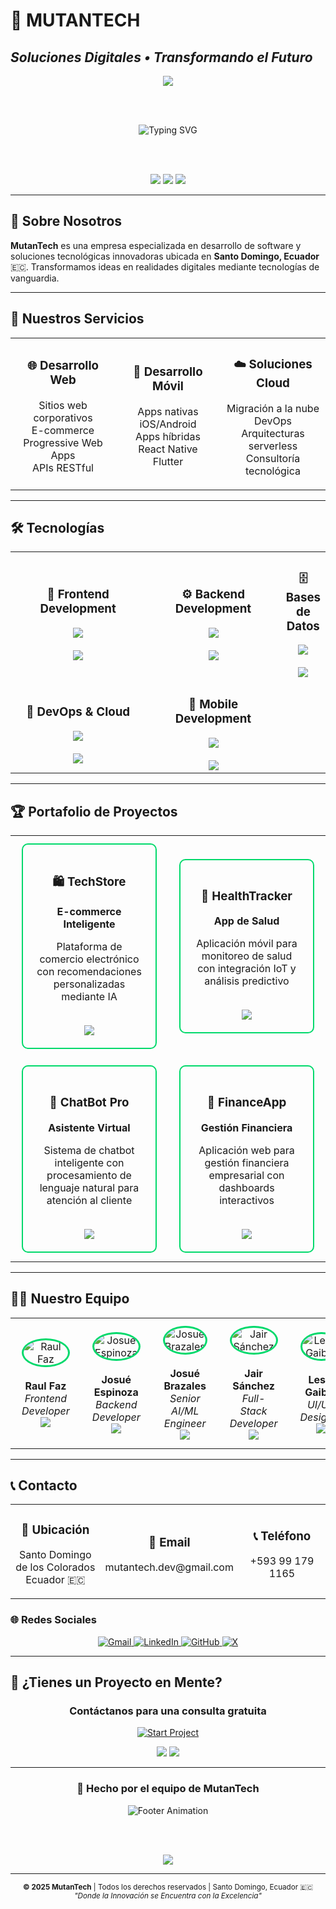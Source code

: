 # 🤖 MUTANTECH
## _Soluciones Digitales • Transformando el Futuro_

<div align="center">
  <img src="https://capsule-render.vercel.app/api?type=waving&color=gradient&customColorList=12,20,30,20,12&height=300&section=header&text=MUTANTECH&fontSize=90&fontAlignY=35&animation=twinkling&fontColor=ffffff" />
</div>

<br><br>

<div align="center">
  <img src="https://readme-typing-svg.herokuapp.com?font=JetBrains+Mono&size=22&duration=3000&pause=1000&color=00D96B&center=true&vCenter=true&multiline=true&repeat=true&width=900&height=120&lines=🚀+DESARROLLO+WEB+%26+MÓVIL;🤖+INTELIGENCIA+ARTIFICIAL;☁️+SOLUCIONES+CLOUD;💡+INNOVACIÓN+TECNOLÓGICA" alt="Typing SVG" />
</div>

<br><br>

<p align="center">
  <img src="https://img.shields.io/badge/Estado-Innovando_el_Futuro-00D96B?style=for-the-badge&logoColor=white" />
  <img src="https://img.shields.io/badge/Ubicación-Santo_Domingo,_Ecuador-00D96B?style=for-the-badge&logoColor=white" />
  <img src="https://img.shields.io/badge/Año-2024-00D96B?style=for-the-badge" />
</p>

---

## 🚀 Sobre Nosotros

**MutanTech** es una empresa especializada en desarrollo de software y soluciones tecnológicas innovadoras ubicada en **Santo Domingo, Ecuador** 🇪🇨. Transformamos ideas en realidades digitales mediante tecnologías de vanguardia.

---

## 💼 Nuestros Servicios

<div align="center">
  <table>
    <tr>
      <td align="center" width="33%">
        <h3>🌐 Desarrollo Web</h3>
        <p>Sitios web corporativos<br>E-commerce<br>Progressive Web Apps<br>APIs RESTful</p>
      </td>
      <td align="center" width="33%">
        <h3>📱 Desarrollo Móvil</h3>
        <p>Apps nativas iOS/Android<br>Apps híbridas<br>React Native<br>Flutter</p>
      </td>
      <td align="center" width="33%">
        <h3>☁️ Soluciones Cloud</h3>
        <p>Migración a la nube<br>DevOps<br>Arquitecturas serverless<br>Consultoría tecnológica</p>
      </td>
    </tr>
  </table>
</div>

---

## 🛠️ Tecnologías

<div align="center">
  <table>
    <tr>
      <td align="center" width="33%">
        <h3>🎨 Frontend Development</h3>
        <img src="https://skillicons.dev/icons?i=html,css,js,ts,react&perline=5" />
        <br><br>
        <img src="https://skillicons.dev/icons?i=vue,angular,tailwind,bootstrap,sass&perline=5" />
      </td>
      <td align="center" width="33%">
        <h3>⚙️ Backend Development</h3>
        <img src="https://skillicons.dev/icons?i=nodejs,python,java,php&perline=4" />
        <br><br>
        <img src="https://skillicons.dev/icons?i=express,fastapi,spring,laravel&perline=4" />
      </td>
      <td align="center" width="33%">
        <h3>🗄️ Bases de Datos</h3>
        <img src="https://skillicons.dev/icons?i=mysql,postgresql,mongodb&perline=3" />
        <br><br>
        <img src="https://skillicons.dev/icons?i=redis,firebase&perline=2" />
      </td>
    </tr>
    <tr>
      <td align="center" width="50%">
        <h3>🔧 DevOps & Cloud</h3>
        <img src="https://skillicons.dev/icons?i=docker,kubernetes,aws,gcp&perline=4" />
        <br><br>
        <img src="https://skillicons.dev/icons?i=azure,jenkins,github&perline=3" />
      </td>
      <td align="center" width="50%">
        <h3>📱 Mobile Development</h3>
        <img src="https://skillicons.dev/icons?i=flutter,dart,react&perline=3" />
        <br><br>
        <img src="https://skillicons.dev/icons?i=kotlin,swift&perline=2" />
      </td>
    </tr>
  </table>
</div>

---

## 🏆 Portafolio de Proyectos

<div align="center">
  <table>
    <tr>
      <td width="50%">
        <div align="center" style="border: 2px solid #00D96B; padding: 20px; margin: 10px; border-radius: 10px;">
          <h3>🛍️ TechStore</h3>
          <p><strong>E-commerce Inteligente</strong></p>
          <p>Plataforma de comercio electrónico con recomendaciones personalizadas mediante IA</p>
          <br>
          <img src="https://skillicons.dev/icons?i=react,nodejs,mongodb,express" />
        </div>
      </td>
      <td width="50%">
        <div align="center" style="border: 2px solid #00D96B; padding: 20px; margin: 10px; border-radius: 10px;">
          <h3>📱 HealthTracker</h3>
          <p><strong>App de Salud</strong></p>
          <p>Aplicación móvil para monitoreo de salud con integración IoT y análisis predictivo</p>
          <br>
          <img src="https://skillicons.dev/icons?i=flutter,firebase,python,tensorflow" />
        </div>
      </td>
    </tr>
    <tr>
      <td width="50%">
        <div align="center" style="border: 2px solid #00D96B; padding: 20px; margin: 10px; border-radius: 10px;">
          <h3>🤖 ChatBot Pro</h3>
          <p><strong>Asistente Virtual</strong></p>
          <p>Sistema de chatbot inteligente con procesamiento de lenguaje natural para atención al cliente</p>
          <br>
          <img src="https://skillicons.dev/icons?i=python,tensorflow,react,nodejs" />
        </div>
      </td>
      <td width="50%">
        <div align="center" style="border: 2px solid #00D96B; padding: 20px; margin: 10px; border-radius: 10px;">
          <h3>🏦 FinanceApp</h3>
          <p><strong>Gestión Financiera</strong></p>
          <p>Aplicación web para gestión financiera empresarial con dashboards interactivos</p>
          <br>
          <img src="https://skillicons.dev/icons?i=vue,laravel,mysql,docker" />
        </div>
      </td>
    </tr>
  </table>
</div>

---

## 👨‍💻 Nuestro Equipo

<div align="center">
  <table>
    <tr>
      <td align="center" width="20%">
        <div align="center" style="margin: 10px;">
          <img src="https://via.placeholder.com/80x80/1a1a2e/00D96B?text=RF" alt="Raul Faz" style="border-radius: 50%; border: 3px solid #00D96B;"/>
          <br><br>
          <strong>Raul Faz</strong><br>
          <em>Frontend Developer</em><br>
          <a href="mailto:refaz@espe.edu.ec">
            <img src="https://img.shields.io/badge/Email-00D96B?style=flat&logo=gmail&logoColor=white" />
          </a>
        </div>
      </td>
      <td align="center" width="20%">
        <div align="center" style="margin: 10px;">
          <img src="https://via.placeholder.com/80x80/1a1a2e/00D96B?text=JE" alt="Josué Espinoza" style="border-radius: 50%; border: 3px solid #00D96B;"/>
          <br><br>
          <strong>Josué Espinoza</strong><br>
          <em>Backend Developer</em><br>
          <a href="mailto:ejespinoza5@espe.edu.ec">
            <img src="https://img.shields.io/badge/Email-00D96B?style=flat&logo=gmail&logoColor=white" />
          </a>
        </div>
      </td>
      <td align="center" width="20%">
        <div align="center" style="margin: 10px;">
          <img src="https://via.placeholder.com/80x80/1a1a2e/00D96B?text=JB" alt="Josué Brazales" style="border-radius: 50%; border: 3px solid #00D96B;"/>
          <br><br>
          <strong>Josué Brazales</strong><br>
          <em>Senior AI/ML Engineer</em><br>
          <a href="mailto:jabrazales@espe.edu.ec">
            <img src="https://img.shields.io/badge/Email-00D96B?style=flat&logo=gmail&logoColor=white" />
          </a>
        </div>
      </td>
      <td align="center" width="20%">
        <div align="center" style="margin: 10px;">
          <img src="https://via.placeholder.com/80x80/1a1a2e/00D96B?text=JS" alt="Jair Sánchez" style="border-radius: 50%; border: 3px solid #00D96B;"/>
          <br><br>
          <strong>Jair Sánchez</strong><br>
          <em>Full-Stack Developer</em><br>
          <a href="mailto:jairssan03@gmail.com">
            <img src="https://img.shields.io/badge/Email-00D96B?style=flat&logo=gmail&logoColor=white" />
          </a>
        </div>
      </td>
      <td align="center" width="20%">
        <div align="center" style="margin: 10px;">
          <img src="https://via.placeholder.com/80x80/1a1a2e/00D96B?text=LG" alt="Lesly Gaibor" style="border-radius: 50%; border: 3px solid #00D96B;"/>
          <br><br>
          <strong>Lesly Gaibor</strong><br>
          <em>UI/UX Designer</em><br>
          <a href="mailto:lcgaibor@espe.edu.ec">
            <img src="https://img.shields.io/badge/Email-00D96B?style=flat&logo=gmail&logoColor=white" />
          </a>
        </div>
      </td>
    </tr>
  </table>
</div>

---

## 📞 Contacto

<div align="center">
  <table>
    <tr>
      <td align="center" width="33%">
        <h3>📍 Ubicación</h3>
        <p>Santo Domingo de los Colorados<br>Ecuador 🇪🇨</p>
      </td>
      <td align="center" width="33%">
        <h3>📧 Email</h3>
        <p>mutantech.dev@gmail.com</p>
      </td>
      <td align="center" width="33%">
        <h3>📞 Teléfono</h3>
        <p>+593 99 179 1165</p>
      </td>
    </tr>
  </table>
</div>

### 🌐 Redes Sociales

<p align="center">
  <a href="mailto:mutantech.dev@gmail.com">
    <img src="https://img.shields.io/badge/Gmail-D14836?style=for-the-badge&logo=gmail&logoColor=white" alt="Gmail" />
  </a>
  <a href="https://linkedin.com/company/mutantech" target="_blank">
    <img src="https://img.shields.io/badge/LinkedIn-0077B5?style=for-the-badge&logo=linkedin&logoColor=white" alt="LinkedIn" />
  </a>
  <a href="https://github.com/mutantech-dev" target="_blank">
    <img src="https://img.shields.io/badge/GitHub-100000?style=for-the-badge&logo=github&logoColor=white" alt="GitHub" />
  </a>
  <a href="https://twitter.com/mutantech" target="_blank">
    <img src="https://img.shields.io/badge/X-000000?style=for-the-badge&logo=x&logoColor=white" alt="X" />
  </a>
</p>

---

## 🚀 ¿Tienes un Proyecto en Mente?

<div align="center">

### Contáctanos para una consulta gratuita

<p>
  <a href="mailto:mutantech.dev@gmail.com">
    <img src="https://img.shields.io/badge/INICIAR_PROYECTO-Consulta_Gratuita-00D96B?style=for-the-badge&logo=rocket&logoColor=white" alt="Start Project" />
  </a>
</p>

<img src="https://img.shields.io/badge/⚡_RESPUESTA-24_HORAS-00D96B?style=for-the-badge" />
<img src="https://img.shields.io/badge/💡_CONSULTORÍA-GRATUITA-00D96B?style=for-the-badge" />

</div>

---

<div align="center">

### 💚 Hecho por el equipo de MutanTech

<img src="https://readme-typing-svg.herokuapp.com?font=JetBrains+Mono&size=18&duration=4000&pause=1000&color=00D96B&center=true&vCenter=true&width=600&lines=🧬+Transformando+ideas+en+código;🚀+Innovación+tecnológica;🌟+Tu+visión+%2B+nuestro+código+%3D+éxito" alt="Footer Animation" />

<br><br>

<img src="https://komarev.com/ghpvc/?username=mutantech&label=Visitas%20al%20Perfil&color=00D96B&style=for-the-badge" />

</div>

---

<div align="center">
<sub><strong>© 2025 MutanTech</strong> | Todos los derechos reservados | Santo Domingo, Ecuador 🇪🇨</sub><br>
<sub><em>"Donde la Innovación se Encuentra con la Excelencia"</em></sub>
</div>
